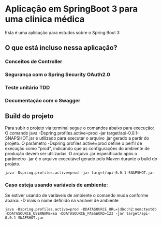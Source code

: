 # Aplicação em SpringBoot 3 para uma clinica médica
Esta é uma aplicação para estudos sobre o Spring Boot 3

## O que está incluso nessa aplicação?
### Conceitos de Controller
### Segurança com o Spring Security OAuth2.0
### Teste unitário TDD
### Documentação com o Swagger

## Build do projeto

Para subir o projeto via terminal segue o comandos abaixo para execução:
O comando java -Dspring.profiles.active=prod -jar target/api-0.0.1-SNAPSHOT.jar é utilizado para executar o arquivo .jar 
gerado a partir do projeto. O parâmetro -Dspring.profiles.active=prod define o perfil de execução como "prod", 
indicando que as configurações do ambiente de produção devem ser utilizadas. O arquivo .jar 
especificado após o parâmetro -jar é o arquivo executável gerado pelo Maven durante o build do projeto.

`java -Dspring.profiles.active=prod -jar target/api-0.0.1-SNAPSHOT.jar`

### Caso esteja usando variáveis de ambiente:

Se estiver usando de variáveis de ambiente o comando muda conforme abaixo:
-D mais o nome definido na variável de ambiente

`java -Dspring.profiles.active=prod -DDATASOURCE_URL=jdbc:h2:mem:testdb -DDATASOURCE_USERNAME=sa -DDATASOURCE_PASSWORD=123 -jar target/api-0.0.1-SNAPSHOT.jar`

